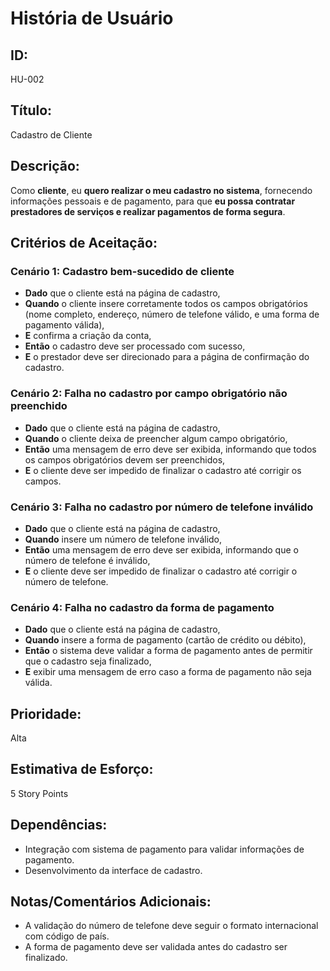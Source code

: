 # **História de Usuário**

## **ID:**  
HU-002

## **Título:**  
Cadastro de Cliente

## **Descrição:**  
Como **cliente**, eu **quero realizar o meu cadastro no sistema**, fornecendo informações pessoais e de pagamento, para que **eu possa contratar prestadores de serviços e realizar pagamentos de forma segura**.

## **Critérios de Aceitação:**

### Cenário 1: Cadastro bem-sucedido de cliente
- **Dado** que o cliente está na página de cadastro,
- **Quando** o cliente insere corretamente todos os campos obrigatórios (nome completo, endereço, número de telefone válido, e uma forma de pagamento válida),
- **E** confirma a criação da conta,
- **Então** o cadastro deve ser processado com sucesso,
- **E** o prestador deve ser direcionado para a página de confirmação do cadastro.

### Cenário 2: Falha no cadastro por campo obrigatório não preenchido
- **Dado** que o cliente está na página de cadastro,
- **Quando** o cliente deixa de preencher algum campo obrigatório,
- **Então** uma mensagem de erro deve ser exibida, informando que todos os campos obrigatórios devem ser preenchidos,
- **E** o cliente deve ser impedido de finalizar o cadastro até corrigir os campos.

### Cenário 3: Falha no cadastro por número de telefone inválido
- **Dado** que o cliente está na página de cadastro,
- **Quando** insere um número de telefone inválido,
- **Então** uma mensagem de erro deve ser exibida, informando que o número de telefone é inválido,
- **E** o cliente deve ser impedido de finalizar o cadastro até corrigir o número de telefone.

### Cenário 4: Falha no cadastro da forma de pagamento
- **Dado** que o cliente está na página de cadastro,
- **Quando** insere a forma de pagamento (cartão de crédito ou débito),
- **Então** o sistema deve validar a forma de pagamento antes de permitir que o cadastro seja finalizado,
- **E** exibir uma mensagem de erro caso a forma de pagamento não seja válida.


## **Prioridade:**  
Alta

## **Estimativa de Esforço:**  
5 Story Points

## **Dependências:**  
- Integração com sistema de pagamento para validar informações de pagamento.
- Desenvolvimento da interface de cadastro.

## **Notas/Comentários Adicionais:**
- A validação do número de telefone deve seguir o formato internacional com código de país.
- A forma de pagamento deve ser validada antes do cadastro ser finalizado.
